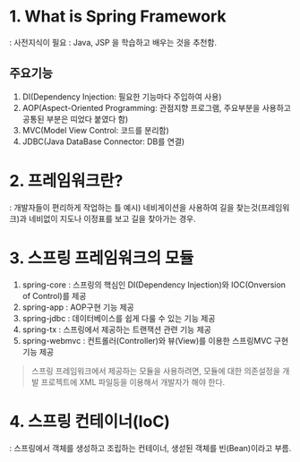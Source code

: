 # 1. What is Spring Framework
  : 사전지식이 필요 : Java, JSP 을 학습하고 배우는 것을 추천함.
  ## 주요기능
  1. DI(Dependency Injection: 필요한 기능마다 주입하여 사용)
  2. AOP(Aspect-Oriented Programming: 관점지향 프로그램, 주요부분을 사용하고 공통된 부분은 띠었다 붙였다 함)
  3. MVC(Model View Control: 코드를 분리함)
  4. JDBC(Java DataBase Connector: DB를 연결)

# 2. 프레임워크란?
  : 개발자들이 편리하게 작업하는 틀
  예시) 네비게이션을 사용하여 길을 찾는것(프레임워크)과 네비없이 지도나 이정표를 보고 길을 찾아가는 경우.

# 3. 스프링 프레임워크의 모듈
  1. spring-core : 스프링의 핵심인 DI(Dependency Injection)와 IOC(Onversion of Control)를 제공
  2. spring-app : AOP구현 기능 제공
  3. spring-jdbc : 데이터베이스를 쉽게 다룰 수 있는 기능 제공
  4. spring-tx : 스프링에서 제공하는 트랜잭션 관련 기능 제공
  5. spring-webmvc : 컨트롤러(Controller)와 뷰(View)를 이용한 스프링MVC 구현 기능 제공
  > 스프링 프레임워크에서 제공하는 모듈을 사용하려면, 모듈에 대한 의존설정을 개발 프로젝트에 XML 파일등을 이용해서 개발자가 해야 한다.
  
# 4. 스프링 컨테이너(IoC)
  : 스프링에서 객체를 생성하고 조립하는 컨테이너, 생섣된 객체를 빈(Bean)이라고 부름.
